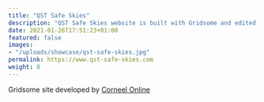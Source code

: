 ```yaml
---
title: "QST Safe Skies"
description: "QST Safe Skies website is built with Gridsome and edited in Forestry"
date: 2021-01-26T17:51:23+01:00
featured: false
images:
- "/uploads/showcase/qst-safe-skies.jpg"
permalink: https://www.qst-safe-skies.com
weight: 8
---
```

Gridsome site developed by [Corneel Online](https://www.corneelonline.nl)